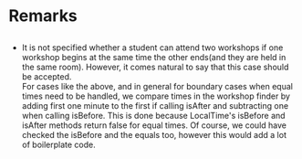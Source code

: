 # Remarks  
##
- It is not specified whether a student can attend two
workshops if one workshop begins at the same 
time the other ends(and they are held in the same
room). However, it comes natural to say that this case
should be accepted.  
For cases like the above, and in general for boundary cases
when equal times need to be handled, we compare
times in the workshop finder by adding first one
minute to the first if calling isAfter and 
subtracting one when calling isBefore. This is done 
because LocalTime's isBefore and 
isAfter methods return false for equal times. Of course,
we could have checked the isBefore and the equals too,
however this would add a lot of boilerplate code.
